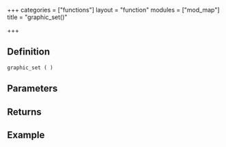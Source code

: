 +++
categories = ["functions"]
layout = "function"
modules = ["mod_map"]
title = "graphic_set()"

+++

## Definition

    graphic_set ( )

## Parameters

## Returns

## Example
